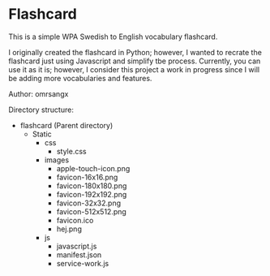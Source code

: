 # Flashcard

This is a simple WPA Swedish to English vocabulary flashcard. 

I originally created the flashcard in Python; however, I wanted to recrate the flashcard just using Javascript and simplify tbe process.
Currently, you can use it as it is; however, I consider this project a work in progress since I will be adding more vocabularies and features. 

Author: omrsangx

Directory structure:
   - flashcard (Parent directory)
        - Static
            - css
                - style.css
            - images  
                - apple-touch-icon.png
                - favicon-16x16.png
                - favicon-180x180.png
                - favicon-192x192.png
                - favicon-32x32.png
                - favicon-512x512.png
                - favicon.ico
                - hej.png
            - js
                - javascript.js
                - manifest.json
                - service-work.js
